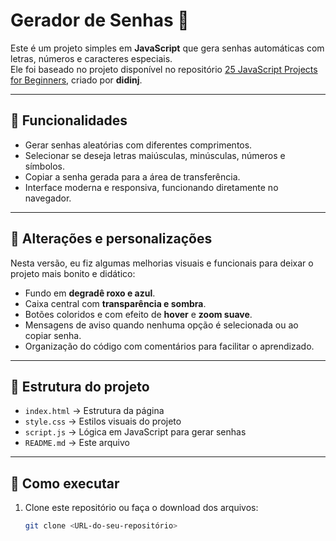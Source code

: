 # Gerador de Senhas 🔑

Este é um projeto simples em **JavaScript** que gera senhas automáticas com letras, números e caracteres especiais.  
Ele foi baseado no projeto disponível no repositório [25 JavaScript Projects for Beginners](https://github.com/didinj/25-javascript-projects-for-beginner), criado por **didinj**.

---

## 🚀 Funcionalidades
- Gerar senhas aleatórias com diferentes comprimentos.  
- Selecionar se deseja letras maiúsculas, minúsculas, números e símbolos.  
- Copiar a senha gerada para a área de transferência.  
- Interface moderna e responsiva, funcionando diretamente no navegador.

---

## 🎨 Alterações e personalizações
Nesta versão, eu fiz algumas melhorias visuais e funcionais para deixar o projeto mais bonito e didático:

- Fundo em **degradê roxo e azul**.  
- Caixa central com **transparência e sombra**.  
- Botões coloridos e com efeito de **hover** e **zoom suave**.  
- Mensagens de aviso quando nenhuma opção é selecionada ou ao copiar senha.  
- Organização do código com comentários para facilitar o aprendizado.

---

## 📂 Estrutura do projeto
- `index.html` → Estrutura da página  
- `style.css` → Estilos visuais do projeto  
- `script.js` → Lógica em JavaScript para gerar senhas  
- `README.md` → Este arquivo  

---

## 🚀 Como executar
1. Clone este repositório ou faça o download dos arquivos:
   ```bash
   git clone <URL-do-seu-repositório>


